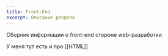 ```yaml
---
title: Front-End
excerpt: Описание раздела
---
```

Сборник информации о front-end стороне web-разработки

У меня тут есть и про [[HTML]]